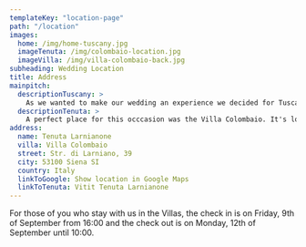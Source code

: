 ```yaml
---
templateKey: "location-page"
path: "/location"
images:
  home: /img/home-tuscany.jpg
  imageTenuta: /img/colombaio-location.jpg
  imageVilla: /img/villa-colombaio-back.jpg
subheading: Wedding Location
title: Address
mainpitch:
  descriptionTuscany: >
    As we wanted to make our wedding an experience we decided for Tuscany.
  descriptionTenuta: >
    A perfect place for this occcasion was the Villa Colombaio. It's located in the hills just near the medieval city Siena surrounded by nature, vineyards and woods and it's part of the family owned wine estate Tenuta Larnianone.
address:
  name: Tenuta Larnianone
  villa: Villa Colombaio
  street: Str. di Larniano, 39
  city: 53100 Siena SI
  country: Italy
  linkToGoogle: Show location in Google Maps
  linkToTenuta: Vitit Tenuta Larnianone
---
```


For those of you who stay with us in the Villas, the check in is on Friday, 9th of September from 16:00 and the check out is on Monday, 12th of September until 10:00.
